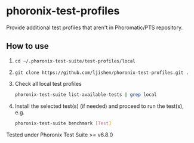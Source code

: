 # phoronix-test-profiles 

Provide additional test profiles that aren't in Phoromatic/PTS repository.

## How to use

1. `cd ~/.phoronix-test-suite/test-profiles/local`

2. `git clone https://github.com/ljishen/phoronix-test-profiles.git .`

3. Check all local test profiles
   ```bash
   phoronix-test-suite list-available-tests | grep local
   ```

4. Install the selected test(s) (if needed) and proceed to run the test(s), e.g.
   ```bash
   phoronix-test-suite benchmark [Test]
   ```

Tested under Phoronix Test Suite >= v6.8.0

